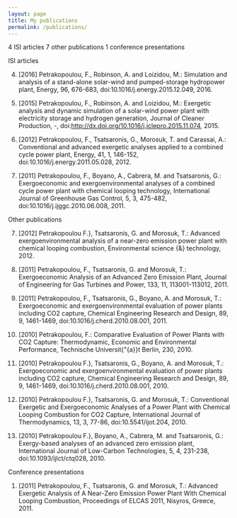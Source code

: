 ```yaml
---
layout: page
title: My publications
permalink: /publications/
---
```


4 ISI articles
7 other publications
1 conference presentations

ISI articles

 4. [2016] Petrakopoulou, F., Robinson, A. and Loizidou, M.: Simulation and analysis of a stand-alone solar-wind and pumped-storage hydropower plant, Energy, 96, 676-683, doi:10.1016/j.energy.2015.12.049, 2016.

 3. [2015] Petrakopoulou, F., Robinson, A. and Loizidou, M.: Exergetic analysis and dynamic simulation of a solar-wind power plant with electricity storage and hydrogen generation, Journal of Cleaner Production, -, doi:http://dx.doi.org/10.1016/j.jclepro.2015.11.074, 2015.

 2. [2012] Petrakopoulou, F., Tsatsaronis, G., Morosuk, T. and Carassai, A.: Conventional and advanced exergetic analyses applied to a combined cycle power plant, Energy, 41, 1, 146-152, doi:10.1016/j.energy.2011.05.028, 2012.

 1. [2011] Petrakopoulou, F., Boyano, A., Cabrera, M. and Tsatsaronis, G.: Exergoeconomic and exergoenvironmental analyses of a combined cycle power plant with chemical looping technology, International Journal of Greenhouse Gas Control, 5, 3, 475-482, doi:10.1016/j.ijggc.2010.06.008, 2011.

Other publications

 7. [2012] Petrakopoulou F.}, Tsatsaronis, G. and Morosuk, T.: Advanced exergoenvironmental analysis of a near-zero emission power plant with chemical looping combustion, Environmental science {\&} technology, 2012.

 6. [2011] Petrakopoulou, F., Tsatsaronis, G. and Morosuk, T.: Exergoeconomic Analysis of an Advanced Zero Emission Plant, Journal of Engineering for Gas Turbines and Power, 133, 11, 113001-113012, 2011.

 5. [2011] Petrakopoulou, F., Tsatsaronis, G., Boyano, A. and Morosuk, T.: Exergoeconomic and exergoenvironmental evaluation of power plants including CO2 capture, Chemical Engineering Research and Design, 89, 9, 1461-1469, doi:10.1016/j.cherd.2010.08.001, 2011.

 4. [2010] Petrakopoulou, F.: Comparative Evaluation of Power Plants with CO2 Capture: Thermodynamic, Economic and Environmental Performance, Technische Universit{\"{a}}t Berlin, 230, 2010.

 3. [2010] Petrakopoulou F.}, Tsatsaronis, G., Boyano, A. and Morosuk, T.: Exergoeconomic and exergoenvironmental evaluation of power plants including CO2 capture, Chemical Engineering Research and Design, 89, 9, 1461-1469, doi:10.1016/j.cherd.2010.08.001, 2010.

 2. [2010] Petrakopoulou F.}, Tsatsaronis, G. and Morosuk, T.: Conventional Exergetic and Exergoeconomic Analyses of a Power Plant with Chemical Looping Combustion for CO2 Capture, International Journal of Thermodynamics, 13, 3, 77-86, doi:10.5541/ijot.204, 2010.

 1. [2010] Petrakopoulou F.}, Boyano, A., Cabrera, M. and Tsatsaronis, G.: Exergy-based analyses of an advanced zero emission plant, International Journal of Low-Carbon Technologies, 5, 4, 231-238, doi:10.1093/ijlct/ctq028, 2010.

Conference presentations

 1. [2011] Petrakopoulou, F., Tsatsaronis, G. and Morosuk, T.: Advanced Exergetic Analysis of A Near-Zero Emission Power Plant With Chemical Looping Combustion, Proceedings of ELCAS 2011, Nisyros, Greece, 2011.
